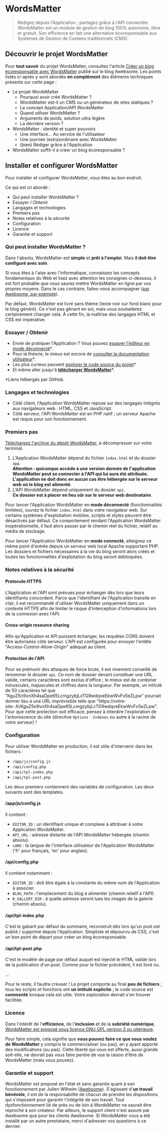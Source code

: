 # WordsMatter

> Rédigez depuis l'Application ; partagez grâce à l'API connectée. WordsMatter est un module de gestion de blog 100% autonome, libre et gratuit. Son efficience en fait une alternative écoresponsable aux Systèmes de Gestion de Contenu traditionnels (CMS).

## Découvrir le projet WordsMatter

Pour __tout savoir__ du projet WordsMatter, consultez l'article [Créer un blog écoresponsable avec WordsMatter](https://awebsome.fr/blog-awebsome/creer-un-blog-ecoresponsable-avec-wordsmatter/) publié sur le blog Awebsome. Les points listés ci-après y sont abordés __en complément__ des éléments techniques présents sur cette page :

* Le projet WordsMatter
  * Pourquoi avoir créé WordsMatter ?
  * WordsMatter est-il un CMS ou un générateur de sites statiques ?
  * Le concept Application/API WordsMatter
  * Quand utiliser WordsMatter ?
  * Arguments de poids, solution ultra légère
  * La dernière version ?
* WordsMatter : identité et super pouvoirs
  * Une interface... Au service de l'utilisateur
  * Une journée (extra)ordinaire avec WordsMatter
  * (bien) Rédiger grâce à l'Application
* WordsMatter suffit-il à créer un blog écoresponsable ?

## Installer et configurer WordsMatter
Pour installer et configurer WordsMatter, vous êtes au bon endroit.

Ce qui est ici abordé :

* Qui peut installer WordsMatter ?
* Essayer / Obtenir
* Langages et technologies
* Premiers pas
* Notes relatives à la sécurité
* Configuration
* Licence
* Garantie et support

### Qui peut installer WordsMatter ?
Dans l'absolu, WordsMatter est __simple__ et __prêt à l'emploi__. Mais __il doit être configuré avec soin__.

Si vous êtes à l'aise avec l'informatique, connaissez les concepts fondamentaux du Web et lisez avec attention les consignes ci-dessous, il est fort probable que vous saurez mettre WordsMatter en ligne par vos propres moyens. Dans le cas contraire, faites-vous accompagner ([par Awebsome, par exemple](https://awebsome.fr)).

Par défaut, WordsMatter est livré sans thème (texte noir sur fond blanc pour le blog généré). Ce n'est pas gênant en soi, mais vous souhaiterez certainement changer cela. À cette fin, la maîtrise des langages HTML et CSS est impérative.

### Essayer / Obtenir
* Envie de pratiquer l'Application ? Vous pouvez [essayer l'éditeur en mode déconnecté](https://awebsomefr.github.io/WordsMatter/)*.
* Pour la théorie,  le mieux est encore de [consulter la documentation utilisateur](https://awebsomefr.github.io/WordsMatter/app/help.fr.html)*.
* Les plus curieux peuvent [explorer le code source du projet](https://github.com/AwebsomeFr/WordsMatter)*.
* Et même aller jusqu'à [__télécharger WordsMatter__](https://github.com/AwebsomeFr/WordsMatter/archive/master.zip)*.

*Liens hébergés par GitHub.

### Langages et technologies

* Côté client, l'Application WordsMatter repose sur des langages intégrés aux navigateurs web : HTML, CSS et JavaScript.
* Côté serveur, l'API WordsMatter est en PHP natif ; un serveur Apache est requis pour son fonctionnement.

### Premiers pas
[Téléchargez l'archive du dépôt WordsMatter](https://github.com/AwebsomeFr/WordsMatter/archive/master.zip), à décompresser sur votre terminal.

1. L'Application WordsMatter dépend du fichier `index.html` et du dossier `app`.   
__Attention : quiconque accède à une version donnée de l'application WordsMatter peut se connecter à l'API qui lui aura été attribuée. L'application ne doit donc en aucun cas être hébergée sur le serveur web où le blog est alimenté__.
2. L'API WordsMatter dépend uniquement du dossier `api`.   
__Ce dossier est à placer en lieu sûr sur le serveur web destinataire__.

Pour lancer l'Application WordsMatter en __mode déconnecté__ (fonctionnalités limitées), ouvrez le fichier `index.html` dans votre navigateur web. Sur certains systèmes d'exploitation mobiles, scripts et styles peuvent être désactivés par défaut. Ce comportement rendant l'Application WordsMatter inopérationnelle, il faut alors passer par le chemin réel du fichier, relatif au média de stockage.

Pour lancer l'Application WordsMatter en __mode connecté__, atteignez ce même point d'entrée depuis un serveur web local Apache supportant PHP. Les dossiers et fichiers nécessaires à la vie du blog seront alors créés et toutes les fonctionnalités d'exploitation du blog seront débloquées. 

### Notes relatives à la sécurité

#### Protocole HTTPS  
L'Application et l'API sont prévues pour échanger dès lors que leurs identifiants concordent. Parce que l'identifiant de l'Application transite en clair, il est recommandé d'utiliser WordsMatter uniquement dans un contexte HTTPS afin de limiter le risque d'interception d'informations lors de la connexion avec l'API.

#### Cross-origin resource sharing
Afin qu'Application et API puissent échanger, les requêtes CORS doivent être autorisées côté serveur. L'API est configurée pour envoyer l'entête "Access-Control-Allow-Origin" adéquat au client.

#### Protection de l'API
Pour se prémunir des attaques de force brute, il est vivement conseillé de renommer le dossier `api`. Ce nom de dossier devant constituer une URL valide, certains caractères sont exclus d'office ; le mieux est de combiner minuscules, majuscules et chiffres dans la longueur. Par exemple, un intitulé de 50 caractères tel que "KguZ5n9vnXh4saDpe65LcmgzybjLcTG9wdqveEkwWvFx5eZLpw" pourrait donner lieu à une URL imprévisible telle que "https://votre-site-.fr/KguZ5n9vnXh4saDpe65LcmgzybjLcTG9wdqveEkwWvFx5eZLpw". Pour que cette protection soit efficace, pensez à interdire l'exploration de l'arborescence du site (directive `Options -Indexes` ou autre à la racine de votre serveur) !

### Configuration
Pour utiliser WordsMatter en production, il est utile d'intervenir dans les fichiers : 

*   `/app/js/config.js`
*   `/api/config.php`
*   `/api/tpl-index.php`
*   `/api/tpl-post.php`

Les deux premiers contiennent des variables de configuration.
Les deux suivants sont des templates.

#### /app/js/config.js

Il contient : 

*   `EDITOR_ID` : un identifiant unique et complexe à attribuer à votre Application WordsMatter.
*   `API_URL` : adresse distante de l'API WordsMatter hébergée (chemin absolu).
*   `LANG` : la langue de l'interface utilisateur de l'Application WordsMatter ('fr' pour français, 'en' pour anglais). 

#### /api/config.php

Il contient notamment : 

*   `EDITOR_ID` : doit être égale à la constante du même nom de l'Application à associer.
*   `BLOG_PATH` : l'emplacement du blog à alimenter (chemin relatif à l'API).
*   `R_GALLERY_DIR` : à quelle adresse seront lues les images de la galerie (chemin absolu).   

#### /api/tpl-index.php

C'est le gabarit par défaut du sommaire, reconstruit dès lors qu'un post est publié / supprimé depuis l'Application. Simpliste et dépourvu de CSS, c'est un bon point de départ pour créer un blog écoresponsable.

#### /api/tpl-post.php

C'est le modèle de page par défaut auquel est injecté le HTML valide lors de la publication d'un post. Comme pour le fichier précédent, il est livré nu.

...

Pour le reste, il faudra creuser ! Le projet comporte au final __peu de fichiers__ ; tous les scripts et fonctions ont __un intitulé explicite__ ; le code source est __commenté__ lorsque cela est utile. Votre exploration devrait s'en trouver facilitée. 

### Licence
Dans l'intérêt de l'__efficience__, de l'__inclusion__ et de la __sobriété numérique__, [WordsMatter est proposé sous licence GNU GPL version 3 ou ultérieure](https://www.gnu.org/licenses/gpl-3.0.en.html).

Pour faire simple, cela signifie que __vous pouvez faire ce que vous voulez de WordsMatter__ y compris le commercialiser (ou pas), en y ayant apporté des modifications (ou pas). Cette liberté qui vous est offerte, aussi grande soit-elle, ne devrait pas vous faire perdre de vue la raison d'être de WordsMatter (mais vous pouvez).

### Garantie et support
WordsMatter est proposé en l'état et sans garantie quant à son fonctionnement par Julien Wilhelm ([Awebsome](https://awebsome.fr)). S'agissant d'__un travail bénévole__, il est de la responsabilité de chacun de prendre les dispositions qui s'imposent pour garantir l'intégrité de son travail. Tout dysfonctionnement lié de près ou de loin à WordsMatter ne saurait être reproché à son créateur. Par ailleurs, le support client n'est assuré par Awebsome que pour les clients Awebsome. Si WordsMatter vous a été installé par un autre prestataire, merci d'adresser vos questions à ce dernier.

